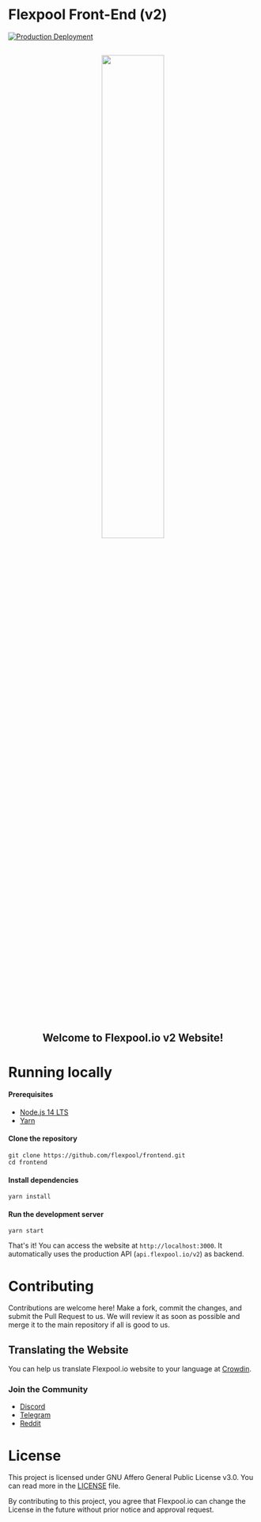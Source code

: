 # Flexpool Front-End (v2)

[![Production Deployment](https://github.com/flexpool/frontend/actions/workflows/deploy.yml/badge.svg)](https://github.com/flexpool/frontend/actions/workflows/deploy.yml)  

<h2 align="center">
<p><a href="https://beta.flexpool.io"><img src="https://static.flexpool.io/assets/brand/light.svg" width="50%"></a></p>
<p>Welcome to Flexpool.io v2 Website!</p>
</h2>

# Running locally

#### Prerequisites

* [Node.js 14 LTS](https://nodejs.org/en/)
* [Yarn](https://classic.yarnpkg.com/en/docs/install)

#### Clone the repository

```
git clone https://github.com/flexpool/frontend.git
cd frontend
```

#### Install dependencies

```
yarn install
```

#### Run the development server

```
yarn start
```

That's it! You can access the website at `http://localhost:3000`. It automatically uses the production API (`api.flexpool.io/v2`) as backend.

# Contributing

Contributions are welcome here! Make a fork, commit the changes, and submit the Pull Request to us. We will review it as soon as possible and merge it to the main repository if all is good to us.

## Translating the Website

You can help us translate Flexpool.io website to your language at [Crowdin](https://crowdin.com/project/flexpoolio-website).

### Join the Community

* [Discord](https://discord.gg/SmRMHTV4np)
* [Telegram](https://t.me/flexpool/)
* [Reddit](https://reddit.com/r/flexpool)

# License

This project is licensed under GNU Affero General Public License v3.0. You can read more in the [LICENSE](https://github.com/flexpool/frontend/blob/master/LICENSE) file.

By contributing to this project, you agree that Flexpool.io can change the License in the future without prior notice and approval request.
